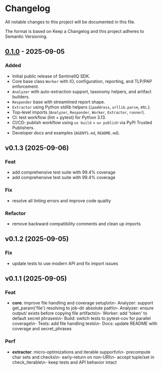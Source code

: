 # Changelog

All notable changes to this project will be documented in this file.

The format is based on Keep a Changelog and this project adheres to Semantic Versioning.

## [0.1.0] - 2025-09-05

### Added
- Initial public release of SentinelIQ SDK.
- Core base class `Worker` with IO, configuration, reporting, and TLP/PAP enforcement.
- `Analyzer` with auto-extraction support, taxonomy helpers, and artifact builders.
- `Responder` base with streamlined report shape.
- `Extractor` using Python stdlib helpers (`ipaddress`, `urllib.parse`, etc.).
- Top-level imports (`Analyzer`, `Responder`, `Worker`, `Extractor`, `runner`).
- CI: test workflow (lint + pytest) for Python 3.13.
- CI/CD: publish workflow using `uv build` + `uv publish` via PyPI Trusted Publishers.
- Developer docs and examples (`AGENTS.md`, `README.md`).

[0.1.0]: https://github.com/killsearch/sentineliqsdk/releases/tag/v0.1.0

## v0.1.3 (2025-09-06)

### Feat

- add comprehensive test suite with 99.4% coverage
- add comprehensive test suite with 99.4% coverage

### Fix

- resolve all linting errors and improve code quality

### Refactor

- remove backward compatibility comments and clean up imports

## v0.1.2 (2025-09-05)

### Fix

- update tests to use modern API and fix import issues

## v0.1.1 (2025-09-05)

### Feat

- **core**: improve file handling and coverage setup\n\n- Analyzer: support get_param('file') resolving to job-dir absolute path\n- Analyzer: ensure output/ exists before copying file artifacts\n- Worker: add 'token' to default secret phrases\n- Build: switch tests to pytest-cov for parallel coverage\n- Tests: add file handling tests\n- Docs: update README with coverage and secret_phrases

### Perf

- **extractor**: micro-optimizations and iterable support\n\n- precompute char sets and checks\n- early-return on non-URI\n- accept tuple/set in check_iterable\n- keep tests and API behavior intact
